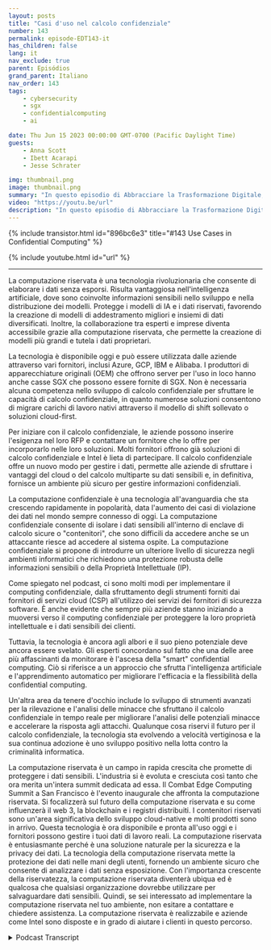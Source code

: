 ```yaml
---
layout: posts
title: "Casi d'uso nel calcolo confidenziale"
number: 143
permalink: episode-EDT143-it
has_children: false
lang: it
nav_exclude: true
parent: Episódios
grand_parent: Italiano
nav_order: 143
tags:
    - cybersecurity
    - sgx
    - confidentialcomputing
    - ai

date: Thu Jun 15 2023 00:00:00 GMT-0700 (Pacific Daylight Time)
guests:
    - Anna Scott
    - Ibett Acarapi
    - Jesse Schrater

img: thumbnail.png
image: thumbnail.png
summary: "In questo episodio di Abbracciare la Trasformazione Digitale, la dottoressa Anna Scott continua la sua conversazione con Ibett Acarapi e Jesse Schrater riguardo al Calcolo Confidenziale e ai suoi utilizzi nell'Intelligenza Artificiale e nello sviluppo software."
video: "https://youtu.be/url"
description: "In questo episodio di Abbracciare la Trasformazione Digitale, la dottoressa Anna Scott continua la sua conversazione con Ibett Acarapi e Jesse Schrater riguardo al Calcolo Confidenziale e ai suoi utilizzi nell'Intelligenza Artificiale e nello sviluppo software."
---
```


<div>
{% include transistor.html id="896bc6e3" title="#143 Use Cases in Confidential Computing" %}

{% include youtube.html id="url" %}
</div>

---

La computazione riservata è una tecnologia rivoluzionaria che consente di elaborare i dati senza esporsi. Risulta vantaggiosa nell'intelligenza artificiale, dove sono coinvolte informazioni sensibili nello sviluppo e nella distribuzione dei modelli. Protegge i modelli di IA e i dati riservati, favorendo la creazione di modelli di addestramento migliori e insiemi di dati diversificati. Inoltre, la collaborazione tra esperti e imprese diventa accessibile grazie alla computazione riservata, che permette la creazione di modelli più grandi e tutela i dati proprietari.

La tecnologia è disponibile oggi e può essere utilizzata dalle aziende attraverso vari fornitori, inclusi Azure, GCP, IBM e Alibaba. I produttori di apparecchiature originali (OEM) che offrono server per l'uso in loco hanno anche casse SGX che possono essere fornite di SGX. Non è necessaria alcuna competenza nello sviluppo di calcolo confidenziale per sfruttare le capacità di calcolo confidenziale, in quanto numerose soluzioni consentono di migrare carichi di lavoro nativi attraverso il modello di shift sollevato o soluzioni cloud-first.

Per iniziare con il calcolo confidenziale, le aziende possono inserire l'esigenza nel loro RFP e contattare un fornitore che lo offre per incorporarlo nelle loro soluzioni. Molti fornitori offrono già soluzioni di calcolo confidenziale e Intel è lieta di partecipare. Il calcolo confidenziale offre un nuovo modo per gestire i dati, permette alle aziende di sfruttare i vantaggi del cloud o del calcolo multiparte su dati sensibili e, in definitiva, fornisce un ambiente più sicuro per gestire informazioni confidenziali.

La computazione confidenziale è una tecnologia all'avanguardia che sta crescendo rapidamente in popolarità, data l'aumento dei casi di violazione dei dati nel mondo sempre connesso di oggi. La computazione confidenziale consente di isolare i dati sensibili all'interno di enclave di calcolo sicure o "contenitori", che sono difficili da accedere anche se un attaccante riesce ad accedere al sistema ospite. La computazione confidenziale si propone di introdurre un ulteriore livello di sicurezza negli ambienti informatici che richiedono una protezione robusta delle informazioni sensibili o della Proprietà Intellettuale (IP).

Come spiegato nel podcast, ci sono molti modi per implementare il computing confidenziale, dalla sfruttamento degli strumenti forniti dai fornitori di servizi cloud (CSP) all'utilizzo dei servizi dei fornitori di sicurezza software. È anche evidente che sempre più aziende stanno iniziando a muoversi verso il computing confidenziale per proteggere la loro proprietà intellettuale e i dati sensibili dei clienti.

Tuttavia, la tecnologia è ancora agli albori e il suo pieno potenziale deve ancora essere svelato. Gli esperti concordano sul fatto che una delle aree più affascinanti da monitorare è l'ascesa della "smart" confidential computing. Ciò si riferisce a un approccio che sfrutta l'intelligenza artificiale e l'apprendimento automatico per migliorare l'efficacia e la flessibilità della confidential computing.

Un'altra area da tenere d'occhio include lo sviluppo di strumenti avanzati per la rilevazione e l'analisi delle minacce che sfruttano il calcolo confidenziale in tempo reale per migliorare l'analisi delle potenziali minacce e accelerare la risposta agli attacchi. Qualunque cosa riservi il futuro per il calcolo confidenziale, la tecnologia sta evolvendo a velocità vertiginosa e la sua continua adozione è uno sviluppo positivo nella lotta contro la criminalità informatica.

La computazione riservata è un campo in rapida crescita che promette di proteggere i dati sensibili. L'industria si è evoluta e cresciuta così tanto che ora merita un'intera summit dedicata ad essa. Il Combat Edge Computing Summit a San Francisco è l'evento inaugurale che affronta la computazione riservata. Si focalizzerà sul futuro della computazione riservata e su come influenzerà il web 3, la blockchain e i registri distribuiti. I contenitori riservati sono un'area significativa dello sviluppo cloud-native e molti prodotti sono in arrivo. Questa tecnologia è ora disponibile e pronta all'uso oggi e i fornitori possono gestire i tuoi dati di lavoro reali. La computazione riservata è entusiasmante perché è una soluzione naturale per la sicurezza e la privacy dei dati. La tecnologia della computazione riservata mette la protezione dei dati nelle mani degli utenti, fornendo un ambiente sicuro che consente di analizzare i dati senza esposizione. Con l'importanza crescente della riservatezza, la computazione riservata diventerà ubiqua ed è qualcosa che qualsiasi organizzazione dovrebbe utilizzare per salvaguardare dati sensibili. Quindi, se sei interessato ad implementare la computazione riservata nel tuo ambiente, non esitare a contattare e chiedere assistenza. La computazione riservata è realizzabile e aziende come Intel sono disposte e in grado di aiutare i clienti in questo percorso.



<details>
<summary> Podcast Transcript </summary>

<p></p>

</details>
